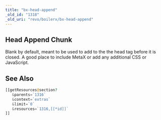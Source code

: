 ```yaml
---
title: "bx-head-append"
_old_id: "1318"
_old_uri: "revo/boilerx/bx-head-append"
---
```


## Head Append Chunk

Blank by default, meant to be used to add to the the head tag before it is closed. A good place to include MetaX or add any additional CSS or JavaScript.

## See Also

 ``` php
[[getResources@section? 
    &parents=`1316` 
    &context=`extras` 
    &limit=`0` 
    &resources=`1316,[[*id]]`
]]